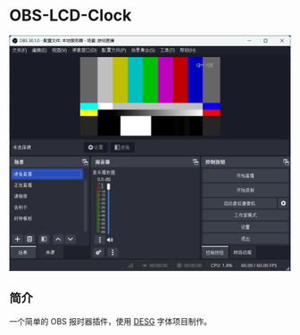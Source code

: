# OBS-LCD-Clock

![Screenshot](./imgs/screenshot.png)

## 简介

一个简单的 OBS 报时器插件，使用 [DESG](https://github.com/keshikan/DSEG) 字体项目制作。
